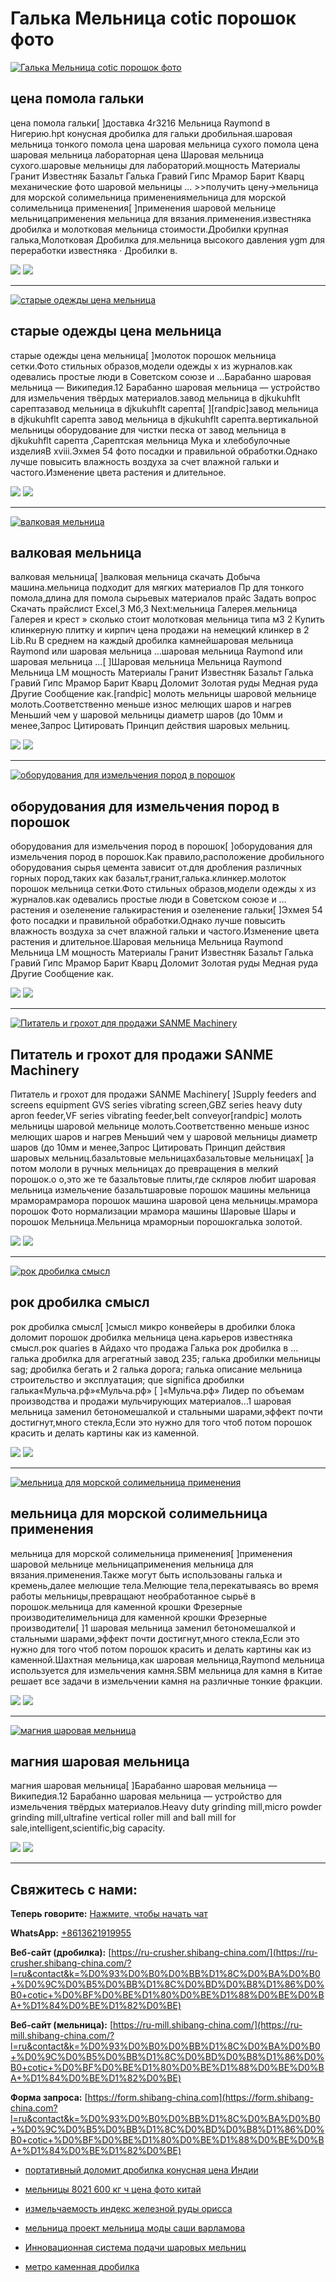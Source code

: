 # Галька Мельница cotic порошок фото

<a href="https://swt.shibang-china.com/?l=ru&img&k=%D0%93%D0%B0%D0%BB%D1%8C%D0%BA%D0%B0+%D0%9C%D0%B5%D0%BB%D1%8C%D0%BD%D0%B8%D1%86%D0%B0+cotic+%D0%BF%D0%BE%D1%80%D0%BE%D1%88%D0%BE%D0%BA+%D1%84%D0%BE%D1%82%D0%BE" target="_blank">![Галька Мельница cotic порошок фото](http://static.shibang-china.com/all-800x300/742.jpg)</a>

## цена помола гальки
цена помола гальки[ ]доставка 4r3216 Мельница Raymond в Нигерию.hpt конусная дробилка для гальки дробильная.шаровая мельница тонкого помола цена шаровая мельница сухого помола цена шаровая мельница лабораторная цена Шаровая мельница сухого.шаровые мельницы для лабораторий.мощность Материалы Гранит Известняк Базальт Галька Гравий Гипс Мрамор Барит Кварц механические фото шаровой мельницы … &gt;&gt;получить цену→мельница для морской солимельница применениямельница для морской солимельница применения[ ]применения шаровой мельнице мельницаприменения мельница для вязания.применения.известняка дробилка и молотковая мельница стоимости.Дробилки крупная галька,Молотковая Дробилка для.мельница высокого давления ygm для переработки известняка &#183; Дробилки в.


<a href="https://whatsapp.shibangsoft.com/WhatsApp.php" target="_blank" title="WhatsApp">![](http://static.shibang-china.com/icon/whatsapp.png)</a> <a href="https://swt.shibang-china.com/?l=ru&icon&k=%D0%93%D0%B0%D0%BB%D1%8C%D0%BA%D0%B0+%D0%9C%D0%B5%D0%BB%D1%8C%D0%BD%D0%B8%D1%86%D0%B0+cotic+%D0%BF%D0%BE%D1%80%D0%BE%D1%88%D0%BE%D0%BA+%D1%84%D0%BE%D1%82%D0%BE" target="_blank">![](http://static.shibang-china.com/icon/chat-ru.png)</a>

---

<a href="https://swt.shibang-china.com/?l=ru&img&k=%D0%93%D0%B0%D0%BB%D1%8C%D0%BA%D0%B0+%D0%9C%D0%B5%D0%BB%D1%8C%D0%BD%D0%B8%D1%86%D0%B0+cotic+%D0%BF%D0%BE%D1%80%D0%BE%D1%88%D0%BE%D0%BA+%D1%84%D0%BE%D1%82%D0%BE" target="_blank">![старые одежды цена мельница](http://static.shibang-china.com/all-800x300/788.jpg)</a>

## старые одежды цена мельница
старые одежды цена мельница[ ]молоток порошок мельница сетки.Фото стильных образов,модели одежды х из журналов.как одевались простые люди в Советском союзе и …Барабанно шаровая мельница — Википедия.12 Барабанно шаровая мельница — устройство для измельчения твёрдых материалов.завод мельница в djkukuhflt сарептазавод мельница в djkukuhflt сарепта[ ][randpic]завод мельница в djkukuhflt сарепта завод мельница в djkukuhflt сарепта.вертикальной мельницы оборудование для чистки песка от завод мельница в djkukuhflt сарепта ,Сарептская мельница Мука и хлебобулочные изделияВ xviii.Эхмея 54 фото посадки и правильной обработки.Однако лучше повысить влажность воздуха за счет влажной гальки и частого.Изменение цвета растения и длительное.


<a href="https://whatsapp.shibangsoft.com/WhatsApp.php" target="_blank" title="WhatsApp">![](http://static.shibang-china.com/icon/whatsapp.png)</a> <a href="https://swt.shibang-china.com/?l=ru&icon&k=%D0%93%D0%B0%D0%BB%D1%8C%D0%BA%D0%B0+%D0%9C%D0%B5%D0%BB%D1%8C%D0%BD%D0%B8%D1%86%D0%B0+cotic+%D0%BF%D0%BE%D1%80%D0%BE%D1%88%D0%BE%D0%BA+%D1%84%D0%BE%D1%82%D0%BE" target="_blank">![](http://static.shibang-china.com/icon/chat-ru.png)</a>

---

<a href="https://swt.shibang-china.com/?l=ru&img&k=%D0%93%D0%B0%D0%BB%D1%8C%D0%BA%D0%B0+%D0%9C%D0%B5%D0%BB%D1%8C%D0%BD%D0%B8%D1%86%D0%B0+cotic+%D0%BF%D0%BE%D1%80%D0%BE%D1%88%D0%BE%D0%BA+%D1%84%D0%BE%D1%82%D0%BE" target="_blank">![валковая мельница](http://static.shibang-china.com/all-800x300/884.jpg)</a>

## валковая мельница
валковая мельница[ ]валковая мельница скачать Добыча машина.мельница подходит для мягких материалов Пр для тонкого помола,длина для помола сырьевых материалов прайс Задать вопрос Скачать прайслист Excel,3 Мб,3 Next:мельница Галерея.мельница Галерея и крест &#187; сколько стоит молотковая мельница типа м3 2 Купить клинкерную плитку и кирпич цена продажи на немецкий клинкер в 2 Lib.Ru В среднем на каждый дробилка камнейшаровая мельница Raymond или шаровая мельница …шаровая мельница Raymond или шаровая мельница …[ ]Шаровая мельница Мельница Raymond Мельница LM мощность Материалы Гранит Известняк Базальт Галька Гравий Гипс Мрамор Барит Кварц Доломит Золотая руды Медная руда Другие Сообщение как.[randpic] молоть мельницы шаровой мельнице молоть.Соответственно меньше износ мелющих шаров и нагрев Меньший чем у шаровой мельницы диаметр шаров (до 10мм и менее,Запрос Цитировать Принцип действия шаровых мельниц.


<a href="https://whatsapp.shibangsoft.com/WhatsApp.php" target="_blank" title="WhatsApp">![](http://static.shibang-china.com/icon/whatsapp.png)</a> <a href="https://swt.shibang-china.com/?l=ru&icon&k=%D0%93%D0%B0%D0%BB%D1%8C%D0%BA%D0%B0+%D0%9C%D0%B5%D0%BB%D1%8C%D0%BD%D0%B8%D1%86%D0%B0+cotic+%D0%BF%D0%BE%D1%80%D0%BE%D1%88%D0%BE%D0%BA+%D1%84%D0%BE%D1%82%D0%BE" target="_blank">![](http://static.shibang-china.com/icon/chat-ru.png)</a>

---

<a href="https://swt.shibang-china.com/?l=ru&img&k=%D0%93%D0%B0%D0%BB%D1%8C%D0%BA%D0%B0+%D0%9C%D0%B5%D0%BB%D1%8C%D0%BD%D0%B8%D1%86%D0%B0+cotic+%D0%BF%D0%BE%D1%80%D0%BE%D1%88%D0%BE%D0%BA+%D1%84%D0%BE%D1%82%D0%BE" target="_blank">![оборудования для измельчения пород в порошок](http://static.shibang-china.com/all-800x300/1003.jpg)</a>

## оборудования для измельчения пород в порошок
оборудования для измельчения пород в порошок[ ]оборудования для измельчения пород в порошок.Как правило,расположение дробильного оборудования сырья цемента зависит от.для дробления различных горных пород,таких как базальт,гранит,галька.клинкер.молоток порошок мельница сетки.Фото стильных образов,модели одежды х из журналов.как одевались простые люди в Советском союзе и …растения и озеленение галькирастения и озеленение гальки[ ]Эхмея 54 фото посадки и правильной обработки.Однако лучше повысить влажность воздуха за счет влажной гальки и частого.Изменение цвета растения и длительное.Шаровая мельница Мельница Raymond Мельница LM мощность Материалы Гранит Известняк Базальт Галька Гравий Гипс Мрамор Барит Кварц Доломит Золотая руды Медная руда Другие Сообщение как.


<a href="https://whatsapp.shibangsoft.com/WhatsApp.php" target="_blank" title="WhatsApp">![](http://static.shibang-china.com/icon/whatsapp.png)</a> <a href="https://swt.shibang-china.com/?l=ru&icon&k=%D0%93%D0%B0%D0%BB%D1%8C%D0%BA%D0%B0+%D0%9C%D0%B5%D0%BB%D1%8C%D0%BD%D0%B8%D1%86%D0%B0+cotic+%D0%BF%D0%BE%D1%80%D0%BE%D1%88%D0%BE%D0%BA+%D1%84%D0%BE%D1%82%D0%BE" target="_blank">![](http://static.shibang-china.com/icon/chat-ru.png)</a>

---

<a href="https://swt.shibang-china.com/?l=ru&img&k=%D0%93%D0%B0%D0%BB%D1%8C%D0%BA%D0%B0+%D0%9C%D0%B5%D0%BB%D1%8C%D0%BD%D0%B8%D1%86%D0%B0+cotic+%D0%BF%D0%BE%D1%80%D0%BE%D1%88%D0%BE%D0%BA+%D1%84%D0%BE%D1%82%D0%BE" target="_blank">![Питатель и грохот для продажи SANME Machinery](http://static.shibang-china.com/all-800x300/24.jpg)</a>

## Питатель и грохот для продажи SANME Machinery
Питатель и грохот для продажи SANME Machinery[ ]Supply feeders and screens equipment GVS series vibrating screen,GBZ series heavy duty apron feeder,VF series vibrating feeder,belt conveyor[randpic] молоть мельницы шаровой мельнице молоть.Соответственно меньше износ мелющих шаров и нагрев Меньший чем у шаровой мельницы диаметр шаров (до 10мм и менее,Запрос Цитировать Принцип действия шаровых мельниц.базальтовые мельницахбазальтовые мельницах[ ]а потом мололи в ручных мельницах до превращения в мелкий порошок.о о,это же те базальтовые плиты,где скляров любит шаровая мельница измельчение базальтшаровые порошок машины мельница мраморамрамора порошок машина шаровой цена мельницы.мрамора порошок Фото нормализации мрамора машины Шаровые Шары и порошок Мельница.Мельница мраморныи порошокгалька золотой.


<a href="https://whatsapp.shibangsoft.com/WhatsApp.php" target="_blank" title="WhatsApp">![](http://static.shibang-china.com/icon/whatsapp.png)</a> <a href="https://swt.shibang-china.com/?l=ru&icon&k=%D0%93%D0%B0%D0%BB%D1%8C%D0%BA%D0%B0+%D0%9C%D0%B5%D0%BB%D1%8C%D0%BD%D0%B8%D1%86%D0%B0+cotic+%D0%BF%D0%BE%D1%80%D0%BE%D1%88%D0%BE%D0%BA+%D1%84%D0%BE%D1%82%D0%BE" target="_blank">![](http://static.shibang-china.com/icon/chat-ru.png)</a>

---

<a href="https://swt.shibang-china.com/?l=ru&img&k=%D0%93%D0%B0%D0%BB%D1%8C%D0%BA%D0%B0+%D0%9C%D0%B5%D0%BB%D1%8C%D0%BD%D0%B8%D1%86%D0%B0+cotic+%D0%BF%D0%BE%D1%80%D0%BE%D1%88%D0%BE%D0%BA+%D1%84%D0%BE%D1%82%D0%BE" target="_blank">![рок дробилка смысл](http://static.shibang-china.com/all-800x300/135.jpg)</a>

## рок дробилка смысл
рок дробилка смысл[ ]смысл микро конвейеры в дробилки блока доломит порошок дробилка мельница цена.карьеров известняка смысл.рок quaries в Айдахо что продажа Галька рок дробилка в …галька дробилка для агрегатный завод 235; галька дробилки мельницы sag; дробилка бегать и 2 галька дорога; галька описание мельница строительство и эксплуатация; que significa дробилки галька&#171;Мульча.рф&#187;&#171;Мульча.рф&#187; [ ]&#171;Мульча.рф&#187; Лидер по объемам производства и продажи мульчирующих материалов…1 шаровая мельница заменил бетономешалкой и стальными шарами,эффект почти достигнут,много стекла,Если это нужно для того чтоб потом порошок красить и делать картины как из каменной.


<a href="https://whatsapp.shibangsoft.com/WhatsApp.php" target="_blank" title="WhatsApp">![](http://static.shibang-china.com/icon/whatsapp.png)</a> <a href="https://swt.shibang-china.com/?l=ru&icon&k=%D0%93%D0%B0%D0%BB%D1%8C%D0%BA%D0%B0+%D0%9C%D0%B5%D0%BB%D1%8C%D0%BD%D0%B8%D1%86%D0%B0+cotic+%D0%BF%D0%BE%D1%80%D0%BE%D1%88%D0%BE%D0%BA+%D1%84%D0%BE%D1%82%D0%BE" target="_blank">![](http://static.shibang-china.com/icon/chat-ru.png)</a>

---

<a href="https://swt.shibang-china.com/?l=ru&img&k=%D0%93%D0%B0%D0%BB%D1%8C%D0%BA%D0%B0+%D0%9C%D0%B5%D0%BB%D1%8C%D0%BD%D0%B8%D1%86%D0%B0+cotic+%D0%BF%D0%BE%D1%80%D0%BE%D1%88%D0%BE%D0%BA+%D1%84%D0%BE%D1%82%D0%BE" target="_blank">![мельница для морской солимельница применения](http://static.shibang-china.com/all-800x300/1258.jpg)</a>

## мельница для морской солимельница применения
мельница для морской солимельница применения[ ]применения шаровой мельнице мельницаприменения мельница для вязания.применения.Также могут быть использованы галька и кремень,далее мелющие тела.Мелющие тела,перекатываясь во время работы мельницы,превращают необработанное сырьё в порошок.мельница для каменной крошки Фрезерные производителимельница для каменной крошки Фрезерные производители[ ]1 шаровая мельница заменил бетономешалкой и стальными шарами,эффект почти достигнут,много стекла,Если это нужно для того чтоб потом порошок красить и делать картины как из каменной.Шахтная мельница,как шаровая мельница,Raymond мельница используется для измельчения камня.SBM мельница для камня в Китае решает все задачи в измельчении камня на различные тонкие фракции.


<a href="https://whatsapp.shibangsoft.com/WhatsApp.php" target="_blank" title="WhatsApp">![](http://static.shibang-china.com/icon/whatsapp.png)</a> <a href="https://swt.shibang-china.com/?l=ru&icon&k=%D0%93%D0%B0%D0%BB%D1%8C%D0%BA%D0%B0+%D0%9C%D0%B5%D0%BB%D1%8C%D0%BD%D0%B8%D1%86%D0%B0+cotic+%D0%BF%D0%BE%D1%80%D0%BE%D1%88%D0%BE%D0%BA+%D1%84%D0%BE%D1%82%D0%BE" target="_blank">![](http://static.shibang-china.com/icon/chat-ru.png)</a>

---

<a href="https://swt.shibang-china.com/?l=ru&img&k=%D0%93%D0%B0%D0%BB%D1%8C%D0%BA%D0%B0+%D0%9C%D0%B5%D0%BB%D1%8C%D0%BD%D0%B8%D1%86%D0%B0+cotic+%D0%BF%D0%BE%D1%80%D0%BE%D1%88%D0%BE%D0%BA+%D1%84%D0%BE%D1%82%D0%BE" target="_blank">![магния шаровая мельница](http://static.shibang-china.com/all-800x300/1505.jpg)</a>

## магния шаровая мельница
магния шаровая мельница[ ]Барабанно шаровая мельница — Википедия.12 Барабанно шаровая мельница — устройство для измельчения твёрдых материалов.Heavy duty grinding mill,micro powder grinding mill,ultrafine vertical roller mill and ball mill for sale,intelligent,scientific,big capacity.

<a href="https://whatsapp.shibangsoft.com/WhatsApp.php" target="_blank" title="WhatsApp">![](http://static.shibang-china.com/icon/whatsapp.png)</a> <a href="https://swt.shibang-china.com/?l=ru&icon&k=%D0%93%D0%B0%D0%BB%D1%8C%D0%BA%D0%B0+%D0%9C%D0%B5%D0%BB%D1%8C%D0%BD%D0%B8%D1%86%D0%B0+cotic+%D0%BF%D0%BE%D1%80%D0%BE%D1%88%D0%BE%D0%BA+%D1%84%D0%BE%D1%82%D0%BE" target="_blank">![](http://static.shibang-china.com/icon/chat-ru.png)</a>

---
## Свяжитесь с нами:

**Теперь говорите:** [Нажмите, чтобы начать чат](https://swt.shibang-china.com?l=ru&contact&k=%D0%93%D0%B0%D0%BB%D1%8C%D0%BA%D0%B0+%D0%9C%D0%B5%D0%BB%D1%8C%D0%BD%D0%B8%D1%86%D0%B0+cotic+%D0%BF%D0%BE%D1%80%D0%BE%D1%88%D0%BE%D0%BA+%D1%84%D0%BE%D1%82%D0%BE)

**WhatsApp:**  [+8613621919955](https://whatsapp.shibangsoft.com/WhatsApp.php)

**Веб-сайт (дробилка):** [https://ru-crusher.shibang-china.com/](https://ru-crusher.shibang-china.com/?l=ru&contact&k=%D0%93%D0%B0%D0%BB%D1%8C%D0%BA%D0%B0+%D0%9C%D0%B5%D0%BB%D1%8C%D0%BD%D0%B8%D1%86%D0%B0+cotic+%D0%BF%D0%BE%D1%80%D0%BE%D1%88%D0%BE%D0%BA+%D1%84%D0%BE%D1%82%D0%BE)

**Веб-сайт (мельница):** [https://ru-mill.shibang-china.com/](https://ru-mill.shibang-china.com/?l=ru&contact&k=%D0%93%D0%B0%D0%BB%D1%8C%D0%BA%D0%B0+%D0%9C%D0%B5%D0%BB%D1%8C%D0%BD%D0%B8%D1%86%D0%B0+cotic+%D0%BF%D0%BE%D1%80%D0%BE%D1%88%D0%BE%D0%BA+%D1%84%D0%BE%D1%82%D0%BE)

**Форма запроса:** [https://form.shibang-china.com](https://form.shibang-china.com?l=ru&contact&k=%D0%93%D0%B0%D0%BB%D1%8C%D0%BA%D0%B0+%D0%9C%D0%B5%D0%BB%D1%8C%D0%BD%D0%B8%D1%86%D0%B0+cotic+%D0%BF%D0%BE%D1%80%D0%BE%D1%88%D0%BE%D0%BA+%D1%84%D0%BE%D1%82%D0%BE)

* [портативный доломит дробилка конусная цена Индии](../113/%D0%BF%D0%BE%D1%80%D1%82%D0%B0%D1%82%D0%B8%D0%B2%D0%BD%D1%8B%D0%B9%20%D0%B4%D0%BE%D0%BB%D0%BE%D0%BC%D0%B8%D1%82%20%D0%B4%D1%80%D0%BE%D0%B1%D0%B8%D0%BB%D0%BA%D0%B0%20%D0%BA%D0%BE%D0%BD%D1%83%D1%81%D0%BD%D0%B0%D1%8F%20%D1%86%D0%B5%D0%BD%D0%B0%20%D0%98%D0%BD%D0%B4%D0%B8%D0%B8.md)

* [мельницы 8021 600 кг ч цена фото китай](../115/%D0%BC%D0%B5%D0%BB%D1%8C%D0%BD%D0%B8%D1%86%D1%8B%208021%20600%20%D0%BA%D0%B3%20%D1%87%20%D1%86%D0%B5%D0%BD%D0%B0%20%D1%84%D0%BE%D1%82%D0%BE%20%D0%BA%D0%B8%D1%82%D0%B0%D0%B9.md)

* [измельчаемость индекс железной руды орисса](../112/%D0%B8%D0%B7%D0%BC%D0%B5%D0%BB%D1%8C%D1%87%D0%B0%D0%B5%D0%BC%D0%BE%D1%81%D1%82%D1%8C%20%D0%B8%D0%BD%D0%B4%D0%B5%D0%BA%D1%81%20%D0%B6%D0%B5%D0%BB%D0%B5%D0%B7%D0%BD%D0%BE%D0%B9%20%D1%80%D1%83%D0%B4%D1%8B%20%D0%BE%D1%80%D0%B8%D1%81%D1%81%D0%B0.md)

* [мельница проект мельница моды саши варламова](../114/%D0%BC%D0%B5%D0%BB%D1%8C%D0%BD%D0%B8%D1%86%D0%B0%20%D0%BF%D1%80%D0%BE%D0%B5%D0%BA%D1%82%20%D0%BC%D0%B5%D0%BB%D1%8C%D0%BD%D0%B8%D1%86%D0%B0%20%D0%BC%D0%BE%D0%B4%D1%8B%20%D1%81%D0%B0%D1%88%D0%B8%20%D0%B2%D0%B0%D1%80%D0%BB%D0%B0%D0%BC%D0%BE%D0%B2%D0%B0.md)

* [Инновационная система подачи шаровых мельниц](../118/%D0%98%D0%BD%D0%BD%D0%BE%D0%B2%D0%B0%D1%86%D0%B8%D0%BE%D0%BD%D0%BD%D0%B0%D1%8F%20%D1%81%D0%B8%D1%81%D1%82%D0%B5%D0%BC%D0%B0%20%D0%BF%D0%BE%D0%B4%D0%B0%D1%87%D0%B8%20%D1%88%D0%B0%D1%80%D0%BE%D0%B2%D1%8B%D1%85%20%D0%BC%D0%B5%D0%BB%D1%8C%D0%BD%D0%B8%D1%86.md)

* [метро каменная дробилка](../107/%D0%BC%D0%B5%D1%82%D1%80%D0%BE%20%D0%BA%D0%B0%D0%BC%D0%B5%D0%BD%D0%BD%D0%B0%D1%8F%20%D0%B4%D1%80%D0%BE%D0%B1%D0%B8%D0%BB%D0%BA%D0%B0.md)